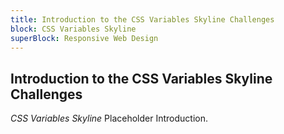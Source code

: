 ```yaml
---
title: Introduction to the CSS Variables Skyline Challenges
block: CSS Variables Skyline
superBlock: Responsive Web Design
---
```

## Introduction to the CSS Variables Skyline Challenges

<dfn>CSS Variables Skyline</dfn> Placeholder Introduction.
